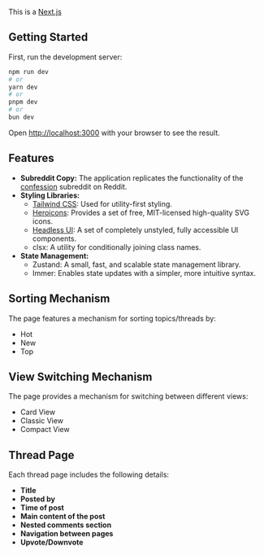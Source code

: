 This is a [Next.js](https://nextjs.org/)

## Getting Started

First, run the development server:

```bash
npm run dev
# or
yarn dev
# or
pnpm dev
# or
bun dev
```

Open [http://localhost:3000](http://localhost:3000) with your browser to see the result.

## Features

- **Subreddit Copy:** The application replicates the functionality of the [confession](https://www.reddit.com/r/confession/) subreddit on Reddit.
- **Styling Libraries:**
  - [Tailwind CSS](https://tailwindcss.com/): Used for utility-first styling.
  - [Heroicons](https://heroicons.com/): Provides a set of free, MIT-licensed high-quality SVG icons.
  - [Headless UI](https://headlessui.dev/): A set of completely unstyled, fully accessible UI components.
  - clsx: A utility for conditionally joining class names.
- **State Management:**
  - Zustand: A small, fast, and scalable state management library.
  - Immer: Enables state updates with a simpler, more intuitive syntax.

## Sorting Mechanism

The page features a mechanism for sorting topics/threads by:

- Hot
- New
- Top

## View Switching Mechanism

The page provides a mechanism for switching between different views:

- Card View
- Classic View
- Compact View

## Thread Page

Each thread page includes the following details:

- **Title**
- **Posted by**
- **Time of post**
- **Main content of the post**
- **Nested comments section**
- **Navigation between pages**
- **Upvote/Downvote**
